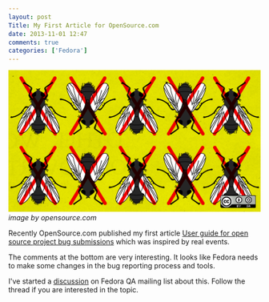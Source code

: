 ```yaml
---
layout: post
Title: My First Article for OpenSource.com
date: 2013-11-01 12:47
comments: true
categories: ['Fedora']
---
```


!["Annoying bugs"](/images/annoyingbugs.png "Annoying bugs")
*image by opensource.com*

Recently OpenSource.com published my first article
[User guide for open source project bug submissions](http://opensource.com/business/13/10/user-guide-bugs-open-source-projects)
which was inspired by real events. 

The comments at the bottom are very interesting. It looks like Fedora needs to
make some changes in the bug reporting process and tools. 

I've started a
[discussion](https://lists.fedoraproject.org/pipermail/test/2013-November/118607.html)
on Fedora QA mailing list about this. Follow the thread if you are interested in the
topic.

